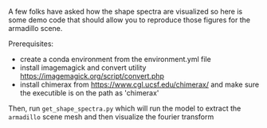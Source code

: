 A few folks have asked how the shape spectra are visualized so here is some demo code that should allow you to reproduce those figures for the armadillo scene.

Prerequisites: 
- create a conda environment from the environment.yml file
- install imagemagick and convert utility https://imagemagick.org/script/convert.php 
- install chimerax from https://www.cgl.ucsf.edu/chimerax/ and make sure the executible is on the path as 'chimerax'

Then, run `get_shape_spectra.py` which will run the model to extract the `armadillo` scene mesh and then visualize the fourier transform
